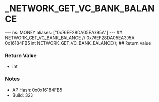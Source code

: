# _NETWORK_GET_VC_BANK_BALANCE

--- ns: MONEY aliases: ["0x76EF28DA05EA395A"] --- ## NETWORK_GET_VC_BANK_BALANCE  // 0x76EF28DA05EA395A 0x16184FB5 int NETWORK_GET_VC_BANK_BALANCE();  ## Return value

### Return Value
* int

### Notes
* AP Hash: 0x0x16184FB5
* Build: 323

